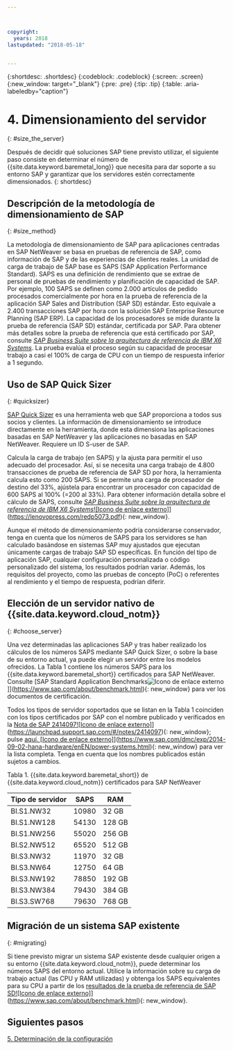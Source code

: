 ```yaml
---



copyright:
  years: 2018
lastupdated: "2018-05-18"


---
```


{:shortdesc: .shortdesc}
{:codeblock: .codeblock}
{:screen: .screen}
{:new_window: target="_blank"}
{:pre: .pre}
{:tip: .tip}
{:table: .aria-labeledby="caption"}


# 4. Dimensionamiento del servidor
{: #size_the_server}

Después de decidir qué soluciones SAP tiene previsto utilizar, el siguiente paso consiste en determinar el número de {{site.data.keyword.baremetal_long}} que necesita para dar soporte a su entorno SAP y garantizar que los servidores estén correctamente dimensionados.
{: shortdesc}

## Descripción de la metodología de dimensionamiento de SAP
{: #size_method}

La metodología de dimensionamiento de SAP para aplicaciones centradas en SAP NetWeaver se basa en pruebas de referencia de SAP, como información de SAP y de las experiencias de clientes reales. La unidad de carga de trabajo de SAP base es SAPS (SAP Application Performance Standard). SAPS es una definición de rendimiento que se extrae de personal de pruebas de rendimiento y planificación de capacidad de SAP. Por ejemplo, 100 SAPS se definen como 2.000 artículos de pedido procesados comercialmente por hora en la prueba de referencia de la aplicación SAP Sales and Distribution (SAP SD) estándar. Esto equivale a 2.400 transacciones SAP por hora con la solución SAP Enterprise Resource Planning (SAP ERP). La capacidad de los procesadores se mide durante la prueba de referencia (SAP SD) estándar, certificada por SAP. Para obtener más detalles sobre la prueba de referencia que está certificado por SAP, consulte [*SAP Business Suite sobre la arquitectura de referencia de IBM X6 Systems*](https://lenovopress.com/redp5073.pdf). La prueba evalúa el proceso según su capacidad de procesar trabajo a casi el 100% de carga de CPU con un tiempo de respuesta inferior a 1 segundo.

## Uso de SAP Quick Sizer
{: #quicksizer}
  
[SAP Quick Sizer](https://service.sap.com/quicksizer) es una herramienta web que SAP proporciona a todos sus socios y clientes. La información de dimensionamiento se introduce directamente en la herramienta, donde esta dimensiona las aplicaciones basadas en SAP NetWeaver y las aplicaciones no basadas en SAP NetWeaver. Requiere un ID S-user de SAP.
  
Calcula la carga de trabajo (en SAPS) y la ajusta para permitir el uso adecuado del procesador. Así, si se necesita una carga trabajo de 4.800 transacciones de prueba de referencia de SAP SD por hora, la herramienta calcula esto como 200 SAPS. Si se permite una carga de procesador de destino del 33%, ajústela para encontrar un procesador con capacidad de 600 SAPS al 100% (=200 al 33%). Para obtener información detalla sobre el cálculo de SAPS, consulte [*SAP Business Suite sobre la arquitectura de referencia de IBM X6 Systems*![Icono de enlace externo]](../../icons/launch-glyph.svg "Icono de enlace externo")](https://lenovopress.com/redp5073.pdf){: new_window}.

Aunque el método de dimensionamiento podría considerarse conservador, tenga en cuenta que los números de SAPS para los servidores se han calculado basándose en sistemas SAP muy ajustados que ejecutan únicamente cargas de trabajo SAP SD específicas. En función del tipo de aplicación SAP, cualquier configuración personalizada o código personalizado del sistema, los resultados podrían variar. Además, los requisitos del proyecto, como las pruebas de concepto (PoC) o referentes al rendimiento y el tiempo de respuesta, podrían diferir.

## Elección de un servidor nativo de {{site.data.keyword.cloud_notm}}
{: #choose_server}

Una vez determinadas las aplicaciones SAP y tras haber realizado los cálculos de los números SAPS mediante SAP Quick Sizer, o sobre la base de su entorno actual, ya puede elegir un servidor entre los modelos ofrecidos. La Tabla 1 contiene los números SAPS para los {{site.data.keyword.baremetal_short}} certificados para SAP NetWeaver. Consulte [SAP Standard Application Benchmarks![Icono de enlace externo](../../icons/launch-glyph.svg "Icono de enlace externo")]](https://www.sap.com/about/benchmark.html){: new_window} para ver los documentos de certificación. 

Todos los tipos de servidor soportados que se listan en la Tabla 1 coinciden con los tipos certificados por SAP con el nombre publicado y verificados en la [Nota de SAP 2414097![Icono de enlace externo]](../../icons/launch-glyph.svg "Icono de enlace externo")](https://launchpad.support.sap.com/#/notes/2414097){: new_window}; pulse [aquí. [Icono de enlace externo]](../../icons/launch-glyph.svg "Icono de enlace externo")](https://www.sap.com/dmc/exp/2014-09-02-hana-hardware/enEN/power-systems.html){: new_window} para ver la lista completa. Tenga en cuenta que los nombres publicados están sujetos a cambios.

Tabla 1. {{site.data.keyword.baremetal_short}} de {{site.data.keyword.cloud_notm}} certificados para SAP NetWeaver

| Tipo de servidor | SAPS | RAM |
| --- | --- | --- |
| BI.S1.NW32 | 10980 | 32 GB |
| BI.S1.NW128 | 54130 | 128 GB |
| BI.S1.NW256 | 55020 | 256 GB |
| BI.S2.NW512 | 65520 | 512 GB |
| BI.S3.NW32 | 11970 | 32 GB |
| BI.S3.NW64 | 12750 | 64 GB |
| BI.S3.NW192 | 78850 | 192 GB |
| BI.S3.NW384 | 79430 | 384 GB |
| BI.S3.SW768 | 79630 | 768 GB |

## Migración de un sistema SAP existente 
{: #migrating}

Si tiene previsto migrar un sistema SAP existente desde cualquier origen a su entorno {{site.data.keyword.cloud_notm}}, puede determinar los números SAPS del entorno actual. Utilice la información sobre su carga de trabajo actual (las CPU y RAM utilizadas) y obtenga los SAPS equivalentes para su CPU a partir de los [resultados de la prueba de referencia de SAP SD![Icono de enlace externo]](../../icons/launch-glyph.svg "Icono de enlace externo")](https://www.sap.com/about/benchmark.html){: new_window}.

## Siguientes pasos

 [5. Determinación de la configuración](/docs/infrastructure/sap-netweaver/sap-determine-configuration.html)
